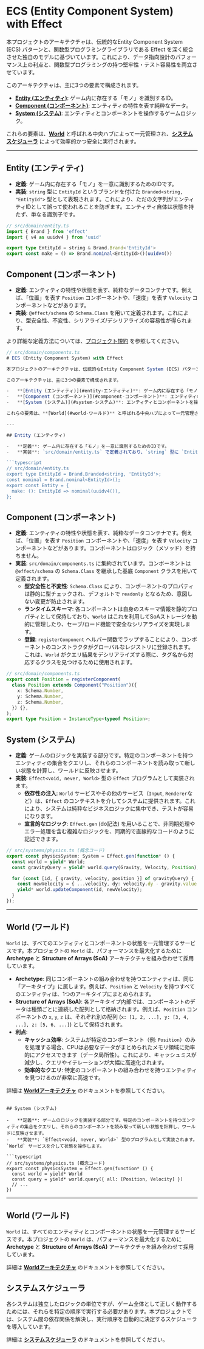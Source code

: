 # ECS (Entity Component System) with Effect

本プロジェクトのアーキテクチャは、伝統的なEntity Component System (ECS) パターンと、関数型プログラミングライブラリである Effect を深く統合させた独自のモデルに基づいています。これにより、データ指向設計のパフォーマンス上の利点と、関数型プログラミングの持つ堅牢性・テスト容易性を両立させています。

このアーキテクチャは、主に3つの要素で構成されます。

-   **[Entity (エンティティ)](#entity-エンティティ)**: ゲーム内に存在する「モノ」を識別するID。
-   **[Component (コンポーネント)](#component-コンポーネント)**: エンティティの特性を表す純粋なデータ。
-   **[System (システム)](#system-システム)**: エンティティとコンポーネントを操作するゲームロジック。

これらの要素は、**[World](#world-ワールド)** と呼ばれる中央ハブによって一元管理され、**[システムスケジューラ](#システムスケジューラ)** によって効率的かつ安全に実行されます。

---

## Entity (エンティティ)

-   **定義**: ゲーム内に存在する「モノ」を一意に識別するためのIDです。
-   **実装**: `string` 型に `EntityId` というブランドを付けた `Branded<string, "EntityId">` 型として表現されます。これにより、ただの文字列がエンティティIDとして誤って使われることを防ぎます。エンティティ自体は状態を持たず、単なる識別子です。

```typescript
// src/domain/entity.ts
import { Brand } from 'effect'
import { v4 as uuidv4 } from 'uuid'

export type EntityId = string & Brand.Brand<'EntityId'>
export const make = () => Brand.nominal<EntityId>()(uuidv4())
```

## Component (コンポーネント)

-   **定義**: エンティティの特性や状態を表す、純粋なデータコンテナです。例えば、「位置」を表す `Position` コンポーネントや、「速度」を表す `Velocity` コンポーネントなどがあります。
-   **実装**: `@effect/schema` の `Schema.Class` を用いて定義されます。これにより、型安全性、不変性、シリアライズ/デシリアライズの容易性が得られます。

より詳細な定義方法については、[プロジェクト規約](../project/conventions.md#components-ecs) を参照してください。

```typescript
// src/domain/components.ts
# ECS (Entity Component System) with Effect

本プロジェクトのアーキテクチャは、伝統的なEntity Component System (ECS) パターンと、関数型プログラミングライブラリである Effect を深く統合させた独自のモデルに基づいています。これにより、データ指向設計のパフォーマンス上の利点と、関数型プログラミングの持つ堅牢性・テスト容易性を両立させています。

このアーキテクチャは、主に3つの要素で構成されます。

-   **[Entity (エンティティ)](#entity-エンティティ)**: ゲーム内に存在する「モノ」を識別するID。
-   **[Component (コンポーネント)](#component-コンポーネント)**: エンティティの特性を表す純粋なデータ。
-   **[System (システム)](#system-システム)**: エンティティとコンポーネントを操作するゲームロジック。

これらの要素は、**[World](#world-ワールド)** と呼ばれる中央ハブによって一元管理され、**[システムスケジューラ](./system-scheduler.md)** によって効率的かつ安全に実行されます。

---

## Entity (エンティティ)

-   **定義**: ゲーム内に存在する「モノ」を一意に識別するためのIDです。
-   **実装**: `src/domain/entity.ts` で定義されており、`string` 型に `EntityId` というブランドを付けた `Branded<string, "EntityId">` 型として表現されます。これにより、ただの文字列がエンティティIDとして誤って使われることを防ぎます。エンティティ自体は状態を持たず、単なる識別子です。

```typescript
// src/domain/entity.ts
export type EntityId = Brand.Branded<string, 'EntityId'>;
const nominal = Brand.nominal<EntityId>();
export const Entity = {
  make: (): EntityId => nominal(uuidv4()),
};
```

## Component (コンポーネント)

-   **定義**: エンティティの特性や状態を表す、純粋なデータコンテナです。例えば、「位置」を表す `Position` コンポーネントや、「速度」を表す `Velocity` コンポーネントなどがあります。コンポーネントはロジック（メソッド）を持ちません。
-   **実装**: `src/domain/components.ts` に集約されています。コンポーネントは `@effect/schema` の `Schema.Class` を継承した基底 `Component` クラスを用いて定義されます。
    -   **型安全性と不変性**: `Schema.Class` により、コンポーネントのプロパティは静的に型チェックされ、デフォルトで `readonly` となるため、意図しない変更が防止されます。
    -   **ランタイムスキーマ**: 各コンポーネントは自身のスキーマ情報を静的プロパティとして保持しており、`World` はこれを利用してSoAストレージを動的に管理したり、セーブ/ロード機能で安全なシリアライズを実現します。
    -   **登録**: `registerComponent` ヘルパー関数でラップすることにより、コンポーネントのコンストラクタがグローバルなレジストリに登録されます。これは、`World` がクエリ結果をデシリアライズする際に、タグ名から対応するクラスを見つけるために使用されます。

```typescript
// src/domain/components.ts
export const Position = registerComponent(
  class Position extends Component("Position")({
    x: Schema.Number,
    y: Schema.Number,
    z: Schema.Number,
  }) {},
);
export type Position = InstanceType<typeof Position>;
```

## System (システム)

-   **定義**: ゲームのロジックを実装する部分です。特定のコンポーネントを持つエンティティの集合をクエリし、それらのコンポーネントを読み取って新しい状態を計算し、ワールドに反映させます。
-   **実装**: `Effect<void, never, World>` 型の `Effect` プログラムとして実装されます。
    -   **依存性の注入**: `World` サービスやその他のサービス（`Input`, `Renderer`など）は、`Effect` のコンテキストを介してシステムに提供されます。これにより、システムは純粋なビジネスロジックに集中でき、テストが容易になります。
    -   **宣言的なロジック**: `Effect.gen` (do記法) を用いることで、非同期処理やエラー処理を含む複雑なロジックを、同期的で直線的なコードのように記述できます。

```typescript
// src/systems/physics.ts (概念コード)
export const physicsSystem: System = Effect.gen(function* () {
  const world = yield* World;
  const gravityQuery = yield* world.query(Gravity, Velocity, Position);

  for (const [id, { gravity, velocity, position }] of gravityQuery) {
    const newVelocity = { ...velocity, dy: velocity.dy - gravity.value };
    yield* world.updateComponent(id, newVelocity);
  }
});
```

---

## World (ワールド)

`World` は、すべてのエンティティとコンポーネントの状態を一元管理するサービスです。本プロジェクトの `World` は、パフォーマンスを最大化するために **Archetype** と **Structure of Arrays (SoA)** アーキテクチャを組み合わせて採用しています。

-   **Archetype**: 同じコンポーネントの組み合わせを持つエンティティは、同じ「アーキタイプ」に属します。例えば、`Position` と `Velocity` を持つすべてのエンティティは、1つのアーキタイプにまとめられます。
-   **Structure of Arrays (SoA)**: 各アーキタイプ内部では、コンポーネントのデータは種類ごとに連続した配列として格納されます。例えば、`Position` コンポーネントの `x`, `y`, `z` は、それぞれ別の配列 (`x: [1, 2, ...], y: [3, 4, ...], z: [5, 6, ...]`) として保持されます。
-   **利点**:
    -   **キャッシュ効率**: システムが特定のコンポーネント（例: `Position`）のみを処理する場合、CPUは必要なデータがまとめられたメモリ領域に効率的にアクセスできます（データ局所性）。これにより、キャッシュミスが減少し、クエリやイテレーションが大幅に高速化されます。
    -   **効率的なクエリ**: 特定のコンポーネントの組み合わせを持つエンティティを見つけるのが非常に高速です。

詳細は **[Worldアーキテクチャ](./world.md)** のドキュメントを参照してください。
```

## System (システム)

-   **定義**: ゲームのロジックを実装する部分です。特定のコンポーネントを持つエンティティの集合をクエリし、それらのコンポーネントを読み取って新しい状態を計算し、ワールドに反映させます。
-   **実装**: `Effect<void, never, World>` 型のプログラムとして実装されます。`World` サービスを介して状態を操作します。

```typescript
// src/systems/physics.ts (概念コード)
export const physicsSystem = Effect.gen(function* () {
  const world = yield* World
  const query = yield* world.query({ all: [Position, Velocity] })
  // ...
})
```

---

## World (ワールド)

`World` は、すべてのエンティティとコンポーネントの状態を一元管理するサービスです。本プロジェクトの `World` は、パフォーマンスを最大化するために **Archetype** と **Structure of Arrays (SoA)** アーキテクチャを組み合わせて採用しています。

詳細は **[Worldアーキテクチャ](./world.md)** のドキュメントを参照してください。

## システムスケジューラ

各システムは独立したロジックの単位ですが、ゲーム全体として正しく動作するためには、それらを特定の順序で実行する必要があります。本プロジェクトでは、システム間の依存関係を解決し、実行順序を自動的に決定するスケジューラを導入しています。

詳細は **[システムスケジューラ](./system-scheduler.md)** のドキュメントを参照してください。
